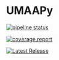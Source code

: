 # UMAAPy

[![pipeline status](https://git.psu.edu/psu-sweng/sweng-894/umaapy/badges/main/pipeline.svg)](https://git.psu.edu/psu-sweng/sweng-894/umaapy/-/commits/main)

[![coverage report](https://git.psu.edu/psu-sweng/sweng-894/umaapy/badges/main/coverage.svg)](https://git.psu.edu/psu-sweng/sweng-894/umaapy/-/commits/main)

[![Latest Release](https://git.psu.edu/psu-sweng/sweng-894/umaapy/-/badges/release.svg)](https://git.psu.edu/psu-sweng/sweng-894/umaapy/-/releases)
